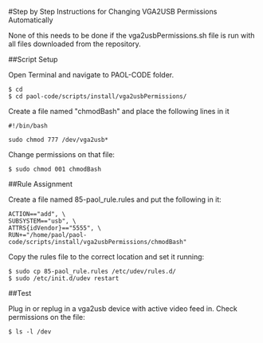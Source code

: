 #Step by Step Instructions for Changing VGA2USB Permissions Automatically

None of this needs to be done if the vga2usbPermissions.sh file is run with all files downloaded from the repository.

##Script Setup

Open Terminal and navigate to PAOL-CODE folder.
```
$ cd
$ cd paol-code/scripts/install/vga2usbPermissions/
```

Create a file named "chmodBash" and place the following lines in it
```
#!/bin/bash

sudo chmod 777 /dev/vga2usb*
```

Change permissions on that file:
```
$ sudo chmod 001 chmodBash
```

##Rule Assignment

Create a file named 85-paol_rule.rules and put the following in it:
```
ACTION=="add", \
SUBSYSTEM=="usb", \
ATTRS{idVendor}=="5555", \
RUN+="/home/paol/paol-code/scripts/install/vga2usbPermissions/chmodBash"
```

Copy the rules file to the correct location and set it running:
```
$ sudo cp 85-paol_rule.rules /etc/udev/rules.d/
$ sudo /etc/init.d/udev restart
```

##Test

Plug in or replug in a vga2usb device with active video feed in. Check permissions on the file:
```
$ ls -l /dev
```

